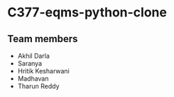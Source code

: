 # C377-eqms-python-clone

## Team members
- Akhil Darla
- Saranya
- Hritik Kesharwani
- Madhavan
- Tharun Reddy
